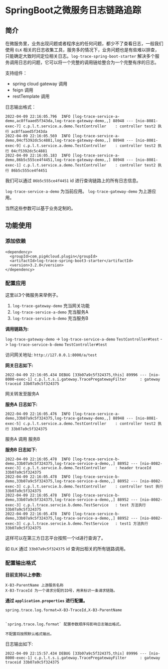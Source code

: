 # SpringBoot之微服务日志链路追踪

## 简介

在微服务里，业务出现问题或者程序出的任何问题，都少不了查看日志，一般我们使用 `ELK`
相关的日志收集工具，服务多的情况下，业务问题也是有些难以排查，只能确定大致时间定位相关日志。`log-trace-spring-boot-starter` 解决多个服务调用日志的问题，它可以将一个完整的调用链给整合为一个完整有序的日志。

支持组件：

- spring cloud gateway 调用
- feign 调用
- restTemplate 调用

日志输出格式：

```
2022-04-09 22:16:05.796  INFO [log-trace-service-a-demo,ac8ffaaed5f343da,log-trace-gateway-demo,,] 88948 --- [nio-8081-exec-7] c.p.l.t.service.a.demo.TestController    : controller test2 执行 ac8ffaaed5f343da
2022-04-09 22:16:05.569  INFO [log-trace-service-a-demo,04cf5392dc5c4881,log-trace-gateway-demo,,] 88948 --- [nio-8081-exec-9] c.p.l.t.service.a.demo.TestController    : controller test2 执行 04cf5392dc5c4881
2022-04-09 22:16:05.183  INFO [log-trace-service-a-demo,86b5c555ce4f4451,log-trace-gateway-demo,,] 88948 --- [nio-8081-exec-1] c.p.l.t.service.a.demo.TestController    : controller test2 执行 86b5c555ce4f4451
```

我们可以通过 `86b5c555ce4f4451` id 进行查询链路上的所有日志信息。

`log-trace-service-a-demo` 为当前应用。
`log-trace-gateway-demo` 为上游应用。

当然这些参数可以基于业务定制的。

## 功能使用

### 添加依赖

```
<dependency>
  <groupId>com.pig4cloud.plugin</groupId>
  <artifactId>log-trace-spring-boot3-starter</artifactId>
  <version>3.2.0</version>
</dependency>
```

### 配置应用

这里以3个微服务来举例子。

1. `log-trace-gateway-demo` 充当网关功能
2. `log-trace-service-a-demo` 充当服务A
3. `log-trace-service-b-demo` 充当服务B

**调用链路为:**

`log-trace-gateway-demo` -> `log-trace-service-a-demo` `TestController#test`
-> `log-trace-service-b-demo` `TestController#test`

访问网关地址: `http://127.0.0.1:8000/a/test`

**网关日志如下:**

```
2022-04-09 22:16:05.434 DEBUG [33b07a9c5f324375,this] 89996 --- [nio-8000-exec-1] c.p.l.t.s.i.gateway.TracePregatewayFilter      : gateway traceid 33b07a9c5f324375
```

网关转发至服务A

**服务A 日志如下:**

```
2022-04-09 22:16:05.476  INFO [log-trace-service-a-demo,33b07a9c5f324375,log-trace-gateway-demo,,] 88948 --- [nio-8081-exec-5] c.p.l.t.service.a.demo.TestController    : controller test2 执行 33b07a9c5f324375
```

服务A 调用 服务B

**服务B 日志如下:**

```
2022-04-09 22:16:05.478  INFO [log-trace-service-b-demo,33b07a9c5f324375,log-trace-service-a-demo,,] 88952 --- [nio-8082-exec-3] c.p.l.t.servcie.b.demo.TestController    : header traceId 33b07a9c5f324375
2022-04-09 22:16:05.478  INFO [log-trace-service-b-demo,33b07a9c5f324375,log-trace-service-a-demo,,] 88952 --- [nio-8082-exec-3] c.p.l.t.servcie.b.demo.TestController    : controller test 执行 33b07a9c5f324375
2022-04-09 22:16:05.478  INFO [log-trace-service-b-demo,33b07a9c5f324375,log-trace-service-a-demo,,] 88952 --- [nio-8082-exec-3] c.p.l.trace.servcie.b.demo.TestService   : test 方法执行 33b07a9c5f324375
2022-04-09 22:16:05.478  INFO [log-trace-service-b-demo,33b07a9c5f324375,log-trace-service-a-demo,,] 88952 --- [nio-8082-exec-3] c.p.l.trace.servcie.b.demo.TestService   : test1 方法执行 33b07a9c5f324375
```

这样可以在第三方日志平台按照一个id进行查询了。

如 `ELK` 通过 `33b07a9c5f324375` id 查询出相关的所有链路调用。

### 配置输出格式

**目前支持以上参数:**

```
X-B3-ParentName 上游服务名称
X-B3-TraceId 为一个请求分配的ID号，用来标识一条请求链路。
```

**通过 `application.properties` 进行配置。**

```
spring.trace.log.format=X-B3-TraceId,X-B3-ParentName


`spring.trace.log.format` 配置参数顺序将影响日志输出格式。

不配置将按照默认格式输出。
```

日志输出如下:

```
2022-04-09 22:15:57.434 DEBUG [33b07a9c5f324375,this] 89996 --- [nio-8000-exec-1] c.p.l.t.s.i.gateway.TracePregatewayFilter      : gateway traceid 33b07a9c5f324375
```
